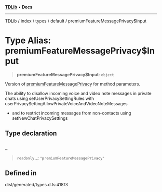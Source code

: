 [**TDLib**](../../../../../../README.md) • **Docs**

***

[TDLib](../../../../../../modules.md) / [index](../../../../../README.md) / [types](../../../README.md) / [default](../README.md) / premiumFeatureMessagePrivacy$Input

# Type Alias: premiumFeatureMessagePrivacy$Input

> **premiumFeatureMessagePrivacy$Input**: `object`

Version of [premiumFeatureMessagePrivacy](premiumFeatureMessagePrivacy.md) for method parameters.

The ability to disallow incoming voice and video note messages in private chats using setUserPrivacySettingRules with userPrivacySettingAllowPrivateVoiceAndVideoNoteMessages

- and to restrict incoming messages from non-contacts using setNewChatPrivacySettings

## Type declaration

### \_

> `readonly` **\_**: `"premiumFeatureMessagePrivacy"`

## Defined in

dist/generated/types.d.ts:41813
